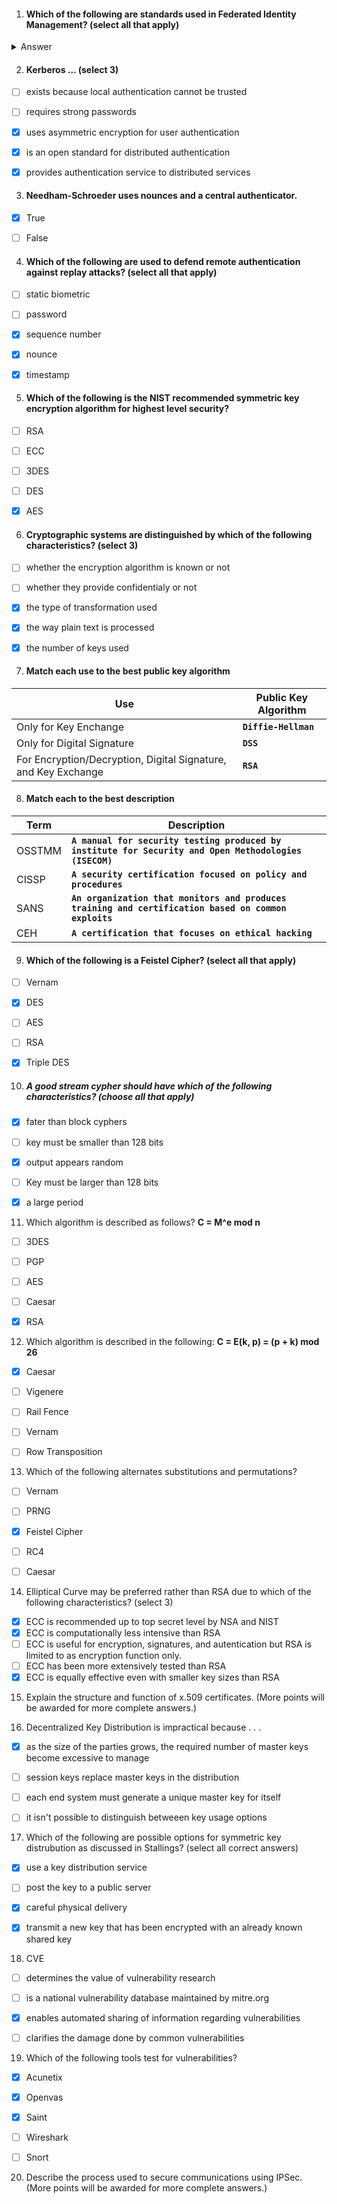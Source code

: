 1. #### Which of the following are standards used in Federated Identity Management? (select all that apply)
<details> 

<summary>Answer</summary>
* <span style="color:red"> **Correct Answer** </span>
  - [x] SAML
  - [x] XML
  - [ ] OAuth
  - [x] SOAP
  - [ ] OpenID
</details>



2. #### Kerberos ... (select 3)
- [ ] exists because local authentication cannot be trusted
- [ ] requires strong passwords
- [x] uses asymmetric encryption for user authentication
- [x] is an open standard for distributed authentication
- [x] provides authentication service to distributed services



3. #### Needham-Schroeder uses nounces and a central authenticator.
- [x] True
- [ ] False



4. #### Which of the following are used to defend remote authentication against replay attacks? (select all that apply)
- [ ] static biometric
- [ ] password
- [x] sequence number
- [x] nounce
- [x] timestamp



5. #### Which of the following is the NIST recommended symmetric key encryption algorithm for highest level security?
- [ ] RSA
- [ ] ECC
- [ ] 3DES
- [ ] DES
- [x] AES



6. #### Cryptographic systems are distinguished by which of the following characteristics? (select 3)
- [ ] whether the encryption algorithm is known or not
- [ ] whether they provide confidentialy or not
- [x] the type of transformation used
- [x] the way plain text is processed
- [x] the number of keys used



7. #### Match each use to the best public key algorithm
| Use | Public Key Algorithm |
| --- | ----------|
| Only for Key Enchange | **``Diffie-Hellman``** |
| Only for Digital Signature | **``DSS``** |
| For Encryption/Decryption, Digital Signature, and Key Exchange | **``RSA``** |



8. #### Match each to the best description
| Term | Description |
| --- | ----------|
| OSSTMM | **``A manual for security testing produced by institute for Security and Open Methodologies (ISECOM)``** |
| CISSP | **``A security certification focused on policy and procedures``** |
| SANS | **``An organization that monitors and produces training and certification based on common exploits``** |
| CEH | **``A certification that focuses on ethical hacking``** |



9. #### Which of the following is a Feistel Cipher? (select all that apply)
- [ ] Vernam
- [x] DES
- [ ] AES
- [ ] RSA
- [x] Triple DES



10. ##### A good stream cypher should have which of the following characteristics? (choose all that apply)
- [x] fater than block cyphers
- [ ] key must be smaller than 128 bits
- [x] output appears random
- [ ] Key must be larger than 128 bits
- [x] a large period



11. Which algorithm is described as follows?
**C = M^e mod n**

- [ ] 3DES
- [ ] PGP
- [ ] AES
- [ ] Caesar
- [x] RSA



12. Which algorithm is described in the following:
**C = E(k, p) = (p + k) mod 26**

- [x] Caesar
- [ ] Vigenere
- [ ] Rail Fence
- [ ] Vernam
- [ ] Row Transposition



13. Which of the following alternates substitutions and permutations?
- [ ] Vernam
- [ ] PRNG
- [x] Feistel Cipher
- [ ] RC4
- [ ] Caesar



14. Elliptical Curve may be preferred rather than RSA due to which of the following characteristics? (select 3)
- [x] ECC is recommended up to top secret level by NSA and NIST
- [x] ECC is computationally less intensive than RSA
- [ ] ECC is useful for encryption, signatures, and autentication but RSA is limited to as encryption function only.
- [ ] ECC has been more extensively tested than RSA
- [x] ECC is equally effective even with smaller key sizes than RSA

15. Explain the structure and function of x.509 certificates.  (More points will be awarded for more complete answers.)



16. Decentralized Key Distribution is impractical because . . .
- [x] as the size of the parties grows, the required number of master keys become excessive to manage
- [ ] session keys replace master keys in the distribution
- [ ] each end system must generate a unique master key for itself
- [ ] it isn't possible to distinguish betweeen key usage options



17. Which of the following are possible options for symmetric key distrubution as discussed in Stallings? (select all correct answers)
- [x] use a key distribution service
- [ ] post the key to a public server
- [x] careful physical delivery
- [x] transmit a new key that has been encrypted with an already known shared key



18. CVE
- [ ] determines the value of vulnerability research
- [ ] is a national vulnerability database maintained by mitre.org
- [x] enables automated sharing of information regarding vulnerabilities
- [ ] clarifies the damage done by common vulnerabilities



19. Which of the following tools test for vulnerabilities?
- [x] Acunetix
- [x] Openvas
- [x] Saint
- [ ] Wireshark
- [ ] Snort



20. Describe the process used to secure communications using IPSec. (More points will be awarded for more complete answers.)

